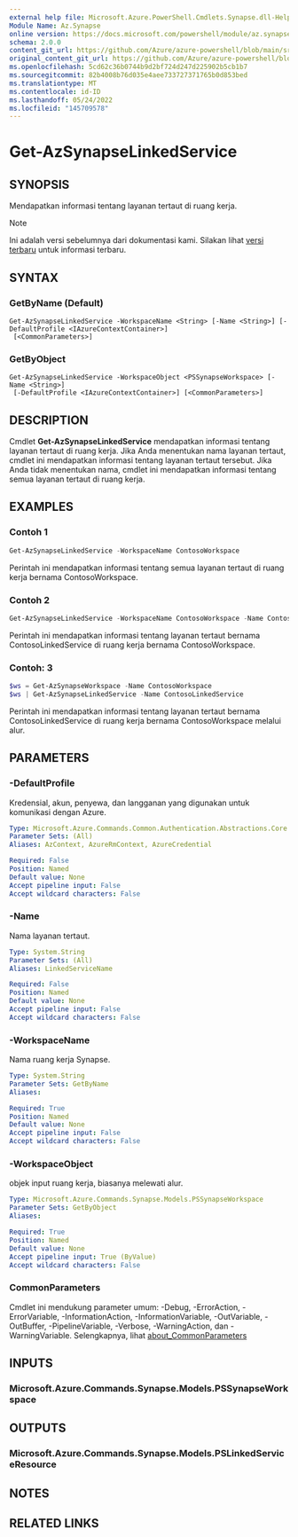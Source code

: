 ```yaml
---
external help file: Microsoft.Azure.PowerShell.Cmdlets.Synapse.dll-Help.xml
Module Name: Az.Synapse
online version: https://docs.microsoft.com/powershell/module/az.synapse/get-azsynapselinkedservice
schema: 2.0.0
content_git_url: https://github.com/Azure/azure-powershell/blob/main/src/Synapse/Synapse/help/Get-AzSynapseLinkedService.md
original_content_git_url: https://github.com/Azure/azure-powershell/blob/main/src/Synapse/Synapse/help/Get-AzSynapseLinkedService.md
ms.openlocfilehash: 5cd62c36b0744b9d2bf724d247d225902b5cb1b7
ms.sourcegitcommit: 82b4008b76d035e4aee733727371765b0d853bed
ms.translationtype: MT
ms.contentlocale: id-ID
ms.lasthandoff: 05/24/2022
ms.locfileid: "145709578"
---
```

# Get-AzSynapseLinkedService

## SYNOPSIS
Mendapatkan informasi tentang layanan tertaut di ruang kerja.

> [!NOTE]
>Ini adalah versi sebelumnya dari dokumentasi kami. Silakan lihat [versi terbaru](/powershell/module/az.synapse/get-azsynapselinkedservice) untuk informasi terbaru.

## SYNTAX

### GetByName (Default)
```
Get-AzSynapseLinkedService -WorkspaceName <String> [-Name <String>] [-DefaultProfile <IAzureContextContainer>]
 [<CommonParameters>]
```

### GetByObject
```
Get-AzSynapseLinkedService -WorkspaceObject <PSSynapseWorkspace> [-Name <String>]
 [-DefaultProfile <IAzureContextContainer>] [<CommonParameters>]
```

## DESCRIPTION
Cmdlet **Get-AzSynapseLinkedService** mendapatkan informasi tentang layanan tertaut di ruang kerja.
Jika Anda menentukan nama layanan tertaut, cmdlet ini mendapatkan informasi tentang layanan tertaut tersebut.
Jika Anda tidak menentukan nama, cmdlet ini mendapatkan informasi tentang semua layanan tertaut di ruang kerja.

## EXAMPLES

### Contoh 1
```powershell
Get-AzSynapseLinkedService -WorkspaceName ContosoWorkspace
```

Perintah ini mendapatkan informasi tentang semua layanan tertaut di ruang kerja bernama ContosoWorkspace.

### Contoh 2
```powershell
Get-AzSynapseLinkedService -WorkspaceName ContosoWorkspace -Name ContosoLinkedService
```

Perintah ini mendapatkan informasi tentang layanan tertaut bernama ContosoLinkedService di ruang kerja bernama ContosoWorkspace.

### Contoh: 3
```powershell
$ws = Get-AzSynapseWorkspace -Name ContosoWorkspace
$ws | Get-AzSynapseLinkedService -Name ContosoLinkedService
```

Perintah ini mendapatkan informasi tentang layanan tertaut bernama ContosoLinkedService di ruang kerja bernama ContosoWorkspace melalui alur.

## PARAMETERS

### -DefaultProfile
Kredensial, akun, penyewa, dan langganan yang digunakan untuk komunikasi dengan Azure.

```yaml
Type: Microsoft.Azure.Commands.Common.Authentication.Abstractions.Core.IAzureContextContainer
Parameter Sets: (All)
Aliases: AzContext, AzureRmContext, AzureCredential

Required: False
Position: Named
Default value: None
Accept pipeline input: False
Accept wildcard characters: False
```

### -Name
Nama layanan tertaut.

```yaml
Type: System.String
Parameter Sets: (All)
Aliases: LinkedServiceName

Required: False
Position: Named
Default value: None
Accept pipeline input: False
Accept wildcard characters: False
```

### -WorkspaceName
Nama ruang kerja Synapse.

```yaml
Type: System.String
Parameter Sets: GetByName
Aliases:

Required: True
Position: Named
Default value: None
Accept pipeline input: False
Accept wildcard characters: False
```

### -WorkspaceObject
objek input ruang kerja, biasanya melewati alur.

```yaml
Type: Microsoft.Azure.Commands.Synapse.Models.PSSynapseWorkspace
Parameter Sets: GetByObject
Aliases:

Required: True
Position: Named
Default value: None
Accept pipeline input: True (ByValue)
Accept wildcard characters: False
```

### CommonParameters
Cmdlet ini mendukung parameter umum: -Debug, -ErrorAction, -ErrorVariable, -InformationAction, -InformationVariable, -OutVariable, -OutBuffer, -PipelineVariable, -Verbose, -WarningAction, dan -WarningVariable. Selengkapnya, lihat [about_CommonParameters](http://go.microsoft.com/fwlink/?LinkID=113216)

## INPUTS

### Microsoft.Azure.Commands.Synapse.Models.PSSynapseWorkspace

## OUTPUTS

### Microsoft.Azure.Commands.Synapse.Models.PSLinkedServiceResource

## NOTES

## RELATED LINKS
